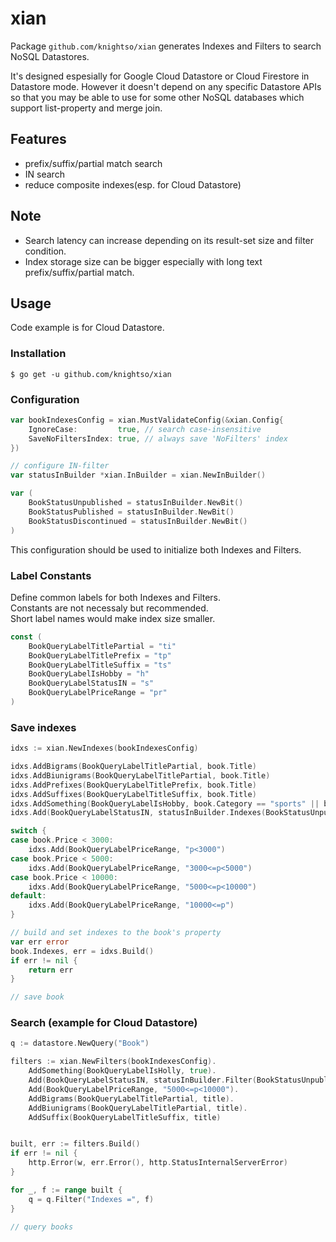 # xian

Package `github.com/knightso/xian` generates Indexes and Filters to search NoSQL Datastores.

It's designed espesially for Google Cloud Datastore or Cloud Firestore in Datastore mode. However it doesn't depend on any specific Datastore APIs so that you may be able to use for some other NoSQL databases which support list-property and merge join.

## Features

* prefix/suffix/partial match search
* IN search
* reduce composite indexes(esp. for Cloud Datastore)

## Note

* Search latency can increase depending on its result-set size and filter condition.
* Index storage size can be bigger especially with long text prefix/suffix/partial match.

## Usage

Code example is for Cloud Datastore.

### Installation

```
$ go get -u github.com/knightso/xian
```

### Configuration

```go
var bookIndexesConfig = xian.MustValidateConfig(&xian.Config{
	IgnoreCase:         true, // search case-insensitive
	SaveNoFiltersIndex: true, // always save 'NoFilters' index
})

// configure IN-filter
var statusInBuilder *xian.InBuilder = xian.NewInBuilder()

var (
    BookStatusUnpublished = statusInBuilder.NewBit()
    BookStatusPublished = statusInBuilder.NewBit()
    BookStatusDiscontinued = statusInBuilder.NewBit()
)
```

This configuration should be used to initialize both Indexes and Filters.

### Label Constants

Define common labels for both Indexes and Filters.  
Constants are not necessaly but recommended.  
Short label names would make index size smaller.

```go
const (
	BookQueryLabelTitlePartial = "ti"
	BookQueryLabelTitlePrefix = "tp"
	BookQueryLabelTitleSuffix = "ts"
	BookQueryLabelIsHobby = "h"
	BookQueryLabelStatusIN = "s"
	BookQueryLabelPriceRange = "pr"
)
```

### Save indexes

```go
idxs := xian.NewIndexes(bookIndexesConfig)

idxs.AddBigrams(BookQueryLabelTitlePartial, book.Title)
idxs.AddBiunigrams(BookQueryLabelTitlePartial, book.Title)
idxs.AddPrefixes(BookQueryLabelTitlePrefix, book.Title)
idxs.AddSuffixes(BookQueryLabelTitleSuffix, book.Title)
idxs.AddSomething(BookQueryLabelIsHobby, book.Category == "sports" || book.Category == "cooking")
idxs.Add(BookQueryLabelStatusIN, statusInBuilder.Indexes(BookStatusUnpublished)...)

switch {
case book.Price < 3000:
	idxs.Add(BookQueryLabelPriceRange, "p<3000")
case book.Price < 5000:
	idxs.Add(BookQueryLabelPriceRange, "3000<=p<5000")
case book.Price < 10000:
	idxs.Add(BookQueryLabelPriceRange, "5000<=p<10000")
default:
	idxs.Add(BookQueryLabelPriceRange, "10000<=p")
}

// build and set indexes to the book's property
var err error
book.Indexes, err = idxs.Build()
if err != nil {
	return err
}

// save book
```

### Search (example for Cloud Datastore)

```go
q := datastore.NewQuery("Book")

filters := xian.NewFilters(bookIndexesConfig).
    AddSomething(BookQueryLabelIsHolly, true).
    Add(BookQueryLabelStatusIN, statusInBuilder.Filter(BookStatusUnpublished, BookStatusPublished)).
    Add(BookQueryLabelPriceRange, "5000<=p<10000").
    AddBigrams(BookQueryLabelTitlePartial, title).
    AddBiunigrams(BookQueryLabelTitlePartial, title).
    AddSuffix(BookQueryLabelTitleSuffix, title)


built, err := filters.Build()
if err != nil {
    http.Error(w, err.Error(), http.StatusInternalServerError)
}

for _, f := range built {
    q = q.Filter("Indexes =", f)
}

// query books
```
